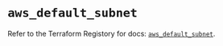 # `aws_default_subnet`

Refer to the Terraform Registory for docs: [`aws_default_subnet`](https://registry.terraform.io/providers/hashicorp/aws/5.8.0/docs/resources/default_subnet).
